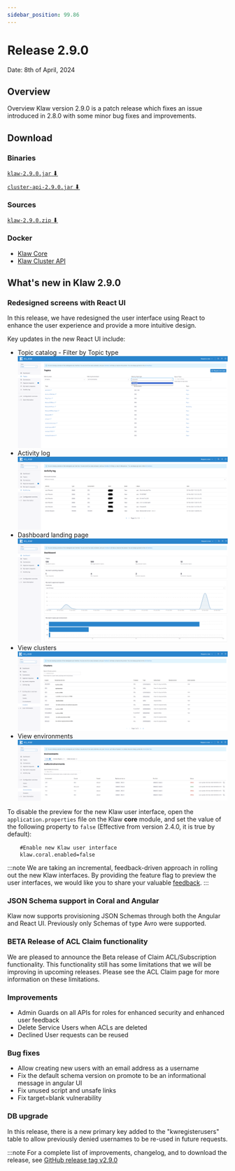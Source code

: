 ```yaml
---
sidebar_position: 99.86
---
```


# Release 2.9.0

Date: 8th of April, 2024

## Overview

Overview
Klaw version 2.9.0 is a patch release which fixes an issue introduced in 2.8.0 with some minor bug fixes and improvements.

## Download

### Binaries

[`klaw-2.9.0.jar` ⬇︎](https://github.com/Aiven-Open/klaw/releases/download/v2.9.0/klaw-2.9.0.jar)

[`cluster-api-2.9.0.jar` ⬇](https://github.com/Aiven-Open/klaw/releases/download/v2.9.0/cluster-api-2.9.0.jar)

### Sources

[`klaw-2.9.0.zip` ⬇](https://github.com/Aiven-Open/klaw/archive/refs/tags/v2.9.0.zip)

### Docker

- [Klaw Core](https://hub.docker.com/r/aivenoy/klaw-core)
- [Klaw Cluster API](https://hub.docker.com/r/aivenoy/klaw-cluster-api)

## What's new in Klaw 2.9.0

### Redesigned screens with React UI

In this release, we have redesigned the user interface using React to enhance the user experience and provide a more intuitive design.

Key updates in the new React UI include:

- Topic catalog - Filter by Topic type
  ![image](../../static/images/release280/Filter-by.png)
- Activity log
  ![image](../../static/images/release280/Activity-Log.png)
- Dashboard landing page
  ![image](../../static/images/release280/Dashboard.png)
- View clusters
  ![image](../../static/images/release280/view-clusters.png)
- View environments
  ![image](../../static/images/release280/view-envs.png)

To disable the preview for the new Klaw user interface, open the
`application.properties` file on the Klaw **core** module, and set the
value of the following property to `false` (Effective from version 2.4.0, it
is true by default):

```properties
    #Enable new Klaw user interface
    klaw.coral.enabled=false
```

:::note
We are taking an incremental, feedback-driven approach in rolling out
the new Klaw interfaces. By providing the feature flag to preview the user
interfaces, we would like you to share your valuable
[feedback](https://github.com/aiven/klaw/issues/new?assignees=&labels=&template=03_feature.md).
:::

### JSON Schema support in Coral and Angular

Klaw now supports provisioning JSON Schemas through both the Angular and React UI. Previously only Schemas of type Avro were supported.

### BETA Release of ACL Claim functionality

We are pleased to announce the Beta release of Claim ACL/Subscription functionality. This functionality still has some limitations that we will be improving in upcoming releases.
Please see the ACL Claim page for more information on these limitations.

### Improvements

- Admin Guards on all APIs for roles for enhanced security and enhanced user feedback
- Delete Service Users when ACLs are deleted
- Declined User requests can be reused

### Bug fixes

- Allow creating new users with an email address as a username
- Fix the default schema version on promote to be an informational message in angular UI
- Fix unused script and unsafe links
- Fix target=blank vulnerability

### DB upgrade

In this release, there is a new primary key added to the "kwregisterusers" table to allow previously denied usernames to be re-used in future requests.

:::note
For a complete list of improvements, changelog, and to download the
release, see [GitHub release tag v2.9.0](https://github.com/aiven/klaw/releases/tag/v2.9.0)
